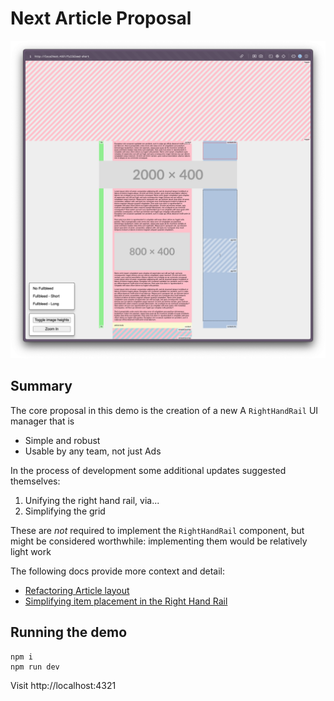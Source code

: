 # Next Article Proposal

![Screenshot](docs/layout.png)

## Summary

The core proposal in this demo is the creation of a new A `RightHandRail` UI manager that is

- Simple and robust
- Usable by any team, not just Ads

In the process of development some additional updates suggested themselves:

1. Unifying the right hand rail, via...
1. Simplifying the grid

These are _not_ required to implement the `RightHandRail` component, but might be considered worthwhile: implementing them would be relatively light work

The following docs provide more context and detail:

- [Refactoring Article layout](docs/readme-layout.md)
- [Simplifying item placement in the Right Hand Rail](docs/readme-rhr.md)

## Running the demo

```shell
npm i
npm run dev
```

Visit http://localhost:4321
